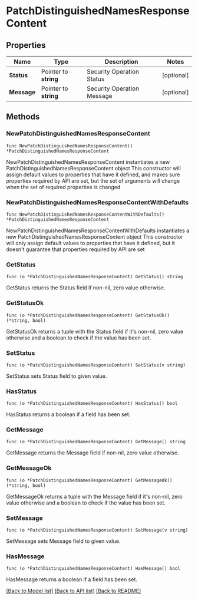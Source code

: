 # PatchDistinguishedNamesResponseContent

## Properties

Name | Type | Description | Notes
------------ | ------------- | ------------- | -------------
**Status** | Pointer to **string** | Security Operation Status | [optional] 
**Message** | Pointer to **string** | Security Operation Message | [optional] 

## Methods

### NewPatchDistinguishedNamesResponseContent

`func NewPatchDistinguishedNamesResponseContent() *PatchDistinguishedNamesResponseContent`

NewPatchDistinguishedNamesResponseContent instantiates a new PatchDistinguishedNamesResponseContent object
This constructor will assign default values to properties that have it defined,
and makes sure properties required by API are set, but the set of arguments
will change when the set of required properties is changed

### NewPatchDistinguishedNamesResponseContentWithDefaults

`func NewPatchDistinguishedNamesResponseContentWithDefaults() *PatchDistinguishedNamesResponseContent`

NewPatchDistinguishedNamesResponseContentWithDefaults instantiates a new PatchDistinguishedNamesResponseContent object
This constructor will only assign default values to properties that have it defined,
but it doesn't guarantee that properties required by API are set

### GetStatus

`func (o *PatchDistinguishedNamesResponseContent) GetStatus() string`

GetStatus returns the Status field if non-nil, zero value otherwise.

### GetStatusOk

`func (o *PatchDistinguishedNamesResponseContent) GetStatusOk() (*string, bool)`

GetStatusOk returns a tuple with the Status field if it's non-nil, zero value otherwise
and a boolean to check if the value has been set.

### SetStatus

`func (o *PatchDistinguishedNamesResponseContent) SetStatus(v string)`

SetStatus sets Status field to given value.

### HasStatus

`func (o *PatchDistinguishedNamesResponseContent) HasStatus() bool`

HasStatus returns a boolean if a field has been set.

### GetMessage

`func (o *PatchDistinguishedNamesResponseContent) GetMessage() string`

GetMessage returns the Message field if non-nil, zero value otherwise.

### GetMessageOk

`func (o *PatchDistinguishedNamesResponseContent) GetMessageOk() (*string, bool)`

GetMessageOk returns a tuple with the Message field if it's non-nil, zero value otherwise
and a boolean to check if the value has been set.

### SetMessage

`func (o *PatchDistinguishedNamesResponseContent) SetMessage(v string)`

SetMessage sets Message field to given value.

### HasMessage

`func (o *PatchDistinguishedNamesResponseContent) HasMessage() bool`

HasMessage returns a boolean if a field has been set.


[[Back to Model list]](../README.md#documentation-for-models) [[Back to API list]](../README.md#documentation-for-api-endpoints) [[Back to README]](../README.md)


